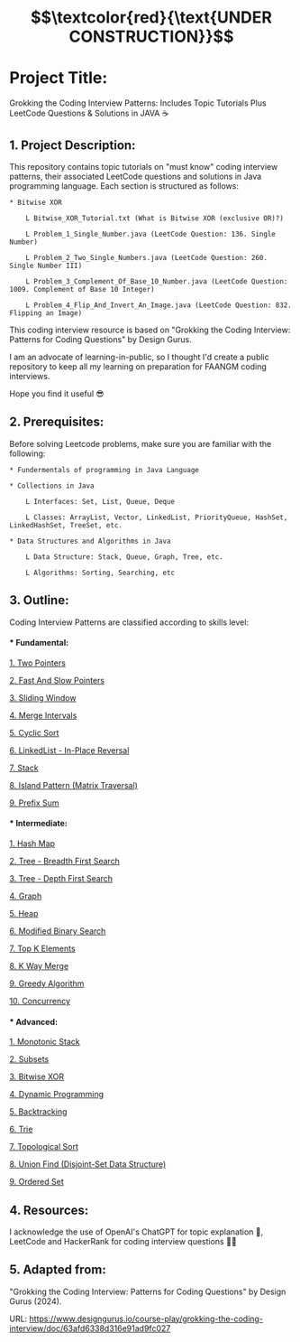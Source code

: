 # $$\textcolor{red}{\text{UNDER CONSTRUCTION}}$$

# Project Title:

Grokking the Coding Interview Patterns: Includes Topic Tutorials Plus LeetCode Questions & Solutions in JAVA ☕️

## 1. Project Description:

This repository contains topic tutorials on "must know" coding interview patterns, their associated LeetCode questions 
and solutions in Java programming language. Each section is structured as follows:
    
    * Bitwise XOR

        L Bitwise_XOR_Tutorial.txt (What is Bitwise XOR (exclusive OR)?)
        
        L Problem_1_Single_Number.java (LeetCode Question: 136. Single Number)

        L Problem_2_Two_Single_Numbers.java (LeetCode Question: 260. Single Number III)

        L Problem_3_Complement_Of_Base_10_Number.java (LeetCode Question: 1009. Complement of Base 10 Integer)

        L Problem_4_Flip_And_Invert_An_Image.java (LeetCode Question: 832. Flipping an Image)

This coding interview resource is based on "Grokking the Coding Interview: Patterns for Coding Questions" by Design Gurus.

I am an advocate of learning-in-public, so I thought I'd create a public repository to keep all my learning on preparation
for FAANGM coding interviews.

Hope you find it useful 😎 

## 2. Prerequisites:

Before solving Leetcode problems, make sure you are familiar with the following:

    * Fundermentals of programming in Java Language
    
    * Collections in Java 
        
        L Interfaces: Set, List, Queue, Deque 

        L Classes: ArrayList, Vector, LinkedList, PriorityQueue, HashSet, LinkedHashSet, TreeSet, etc.

    * Data Structures and Algorithms in Java

        L Data Structure: Stack, Queue, Graph, Tree, etc.

        L Algorithms: Sorting, Searching, etc

## 3. Outline:

Coding Interview Patterns are classified according to skills level:

#### * Fundamental:

[1. Two Pointers ](src/Two_Pointers)
    
[2. Fast And Slow Pointers ](src/Fast_And_Slow_Pointers)
    
[3. Sliding Window ](src/Sliding_Window)
    
[4. Merge Intervals ](src/Merge_Intervals)
    
[5. Cyclic Sort ](src/Cyclic_Sort)
    
[6. LinkedList - In-Place Reversal ](src/LinkedList_In_Place_Traversal)
    
[7. Stack ](src/Stack)
    
[8. Island Pattern (Matrix Traversal) ](src/Island_Matrix_Traversal)

[9. Prefix Sum ](src/Prefix_Sum)

#### * Intermediate:

[1. Hash Map ](src/HashMap_HashTable)

[2. Tree - Breadth First Search ](src/Tree_Breadth_First_Search)

[3. Tree - Depth First Search ](src/Tree_Depth_First_Search)

[4. Graph ](src/Graph)

[5. Heap ](src/Heap)

[6. Modified Binary Search ](src/Modified_Binary_Search)

[7. Top K Elements ](src/Top_K_Elements)

[8. K Way Merge ](src/K_Way_Merge)

[9. Greedy Algorithm ](src/Greedy_Algorithm)

[10. Concurrency ](src/Concurrency)

#### * Advanced:

[1. Monotonic Stack ](src/Monotonic_Stack)

[2. Subsets ](src/Subsets)

[3. Bitwise XOR ](src/Bitwise_XOR)

[4. Dynamic Programming ](src/Dynamic_Programming)

[5. Backtracking ](src/Backtracking)

[6. Trie ](src/Trie)

[7. Topological Sort ](src/Topological_Sort)

[8. Union Find (Disjoint-Set Data Structure) ](src/Union_Find)

[9. Ordered Set ](src/Ordered_Set)

## 4. Resources:

I acknowledge the use of OpenAI's ChatGPT for topic explanation 🤖, LeetCode and HackerRank for coding interview questions 👨‍💻

## 5. Adapted from: 

"Grokking the Coding Interview: Patterns for Coding Questions" by Design Gurus (2024).

URL: https://www.designgurus.io/course-play/grokking-the-coding-interview/doc/63afd6338d316e91ad9fc027


